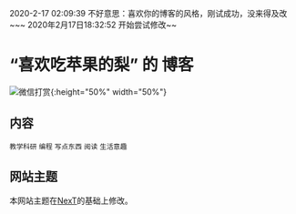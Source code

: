 2020-2-17 02:09:39 
不好意思：喜欢你的博客的风格，刚试成功，没来得及改~~~
2020年2月17日18:32:52 
开始尝试修改~~

# “喜欢吃苹果的梨” 的 博客

![微信打赏](https://images4git-1301301910.cos.ap-beijing.myqcloud.com/forPay/payWX.png){:height="50%" width="50%"}

## 内容

`教学科研`  `编程` `写点东西` `阅读` `生活意趣`

## 网站主题

本网站主题在[NexT](http://jekyllthemes.org/themes/jekyll-theme-next/)的基础上修改。

